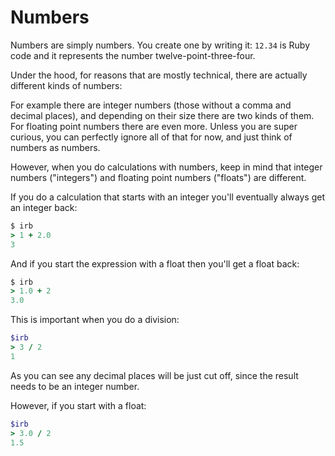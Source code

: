 # Numbers

Numbers are simply numbers. You create one by writing it: `12.34` is Ruby code
and it represents the number twelve-point-three-four.

Under the hood, for reasons that are mostly technical, there are actually
different kinds of numbers:

For example there are integer numbers (those without a comma and decimal
places), and depending on their size there are two kinds of them. For floating
point numbers there are even more. Unless you are super curious, you can
perfectly ignore all of that for now, and just think of numbers as numbers.

However, when you do calculations with numbers, keep in mind that integer
numbers ("integers") and floating point numbers ("floats") are different.

If you do a calculation that starts with an integer you'll eventually always
get an integer back:

```ruby
$ irb
> 1 + 2.0
3
```

And if you start the expression with a float then you'll get a float back:

```ruby
$ irb
> 1.0 + 2
3.0
```

This is important when you do a division:

```ruby
$irb
> 3 / 2
1
```

As you can see any decimal places will be just cut off, since the result needs
to be an integer number.

However, if you start with a float:

```ruby
$irb
> 3.0 / 2
1.5
```
